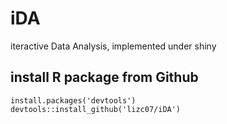 # iDA
iteractive Data Analysis, implemented under shiny
## install R package from Github  
```
install.packages('devtools')
devtools::install_github('lizc07/iDA')
```
